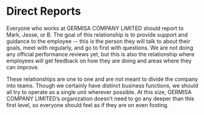 # Direct Reports

Everyone who works at GERMISA COMPANY LIMITED should report to Mark, Jesse, or B. The goal of this relationship is to provide support and guidance to the employee -- this is the person they will talk to about their goals, meet with regularly, and go to first with questions. We are not doing any official performance reviews yet, but this is also the relationship where employees will get feedback on how they are doing and areas where they can improve.

These relationships are one to one and are not meant to divide the company into teams. Though we certainly have distinct business functions, we should all try to operate as a single unit wherever possible. At this size, GERMISA COMPANY LIMITED’s organization doesn’t need to go any deeper than this first level, so everyone should feel as if they are on even footing.
